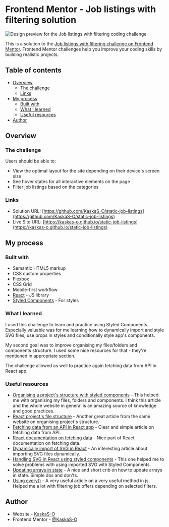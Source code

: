 # Frontend Mentor - Job listings with filtering solution

![Design preview for the Job listings with filtering coding challenge](./sc/design/desktop-preview.jpg)

This is a solution to the [Job listings with filtering challenge on Frontend Mentor](https://www.frontendmentor.io/challenges/job-listings-with-filtering-ivstIPCt). Frontend Mentor challenges help you improve your coding skills by building realistic projects.

## Table of contents

- [Overview](#overview)
  - [The challenge](#the-challenge)
  - [Links](#links)
- [My process](#my-process)
  - [Built with](#built-with)
  - [What I learned](#what-i-learned)
  - [Useful resources](#useful-resources)
- [Author](#author)

## Overview

### The challenge

Users should be able to:

- View the optimal layout for the site depending on their device's screen size
- See hover states for all interactive elements on the page
- Filter job listings based on the categories

### Links

- Solution URL: [https://github.com/KaskaS-O/static-job-listings](https://github.com/KaskaS-O/static-job-listings)
- Live Site URL: [https://kaskas-o.github.io/static-job-listings](https://kaskas-o.github.io/static-job-listings)

## My process

### Built with

- Semantic HTML5 markup
- CSS custom properties
- Flexbox
- CSS Grid
- Mobile-first workflow
- [React](https://reactjs.org/) - JS library
- [Styled Components](https://styled-components.com/) - For styles

### What I learned

I used this challenge to learn and practice using Styled Components. Especially valuable was for me learning how to dynamically import and style SVG files, use props in styles and conditionally style app's components.

My second goal was to improve organising my files/folders and components structure. I used some nice resources for that - they're mentioned in appropriate section.

The challenge allowed as well to practice again fetching data from API in React app.

### Useful resources

- [Organising a project's structure with styled components](https://www.robinwieruch.de/styled-components/) - This helped me with organising my files, folders and components. I think this article and the whole website in general is an amazing source of knowledge and good practices.
- [React project's file structure](https://www.robinwieruch.de/react-folder-structure/) - Another great article from the same website on organising project's structure.
- [Fetching data from an API in React app](https://blog.logrocket.com/modern-api-data-fetching-methods-react/) - Clear and simple article on fetching data from API.
- [React documentation on fetching data](https://reactjs.org/docs/faq-ajax.html) - Nice part of React documentation on fetching data.
- [Dynamically import of SVG in React](https://medium.com/@erickhoury/react-dynamically-importing-svgs-and-render-as-react-component-b764b6475896) - An interesting article about importing SVG files dynamically.
- [Handling SVG in React using styled components](https://vaadarsh8178.medium.com/handling-custom-svgs-in-react-using-styled-components-30d2739ff4cb) - This one helped me to solve problems with using imported SVG with Styled Components.
- [Updating arrays in state](https://beta.reactjs.org/learn/updating-arrays-in-state) - A nice and short crib on how to update arrays in state. Simple dos and don'ts.
- [Using every()](https://www.designcise.com/web/tutorial/how-to-check-if-an-array-contains-all-elements-of-another-array-in-javascript) - A very useful article on a very useful method in js. Helped me a lot with filtering job offers depending on selected filters.

## Author

- Website - [KaskaS-O](https://github.com/KaskaS-O)
- Frontend Mentor - [@KaskaS-O](https://www.frontendmentor.io/profile/KaskaS-O)
